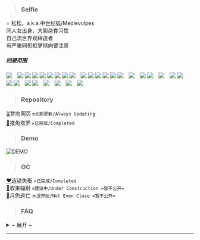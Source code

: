> ### Selfie
= 松松，a.k.a.中世纪狐/Medievulpes<br>
同人女出身，大胆杂食习性<br>
自己流世界观缔造者<br>
有严重同担拒梦倾向要注意

##### 回避范围
    
![](https://img.shields.io/badge/ハイキュー-及川徹-6AB7A7)　![](https://img.shields.io/badge/あんスタ-月永レオ-EC6D51) ![](https://img.shields.io/badge/-朔間凛月-001E43) ![](https://img.shields.io/badge/-瀬名泉-BBDBF3) ![](https://img.shields.io/badge/-鳴上嵐-EDDE7B) ![](https://img.shields.io/badge/-朱桜司-942343) ![](https://img.shields.io/badge/-斎宮宗-E3ACAE) ![](https://img.shields.io/badge/-伏見弓弦-3E62AD) ![](https://img.shields.io/badge/-七種茨-74325C)　![](https://img.shields.io/badge/ブラスタ-ギィ-E9CD9B) ![](https://img.shields.io/badge/-玻璃-15A278) ![](https://img.shields.io/badge/-晶-7AAEE0) ![](https://img.shields.io/badge/-ケイ-FEC91B) ![](https://img.shields.io/badge/-リンドウ-18929F) ![](https://img.shields.io/badge/-マイカ-CB3889)　![](https://img.shields.io/badge/アオペラ-猫屋敷由比-CA9E36)　![](https://img.shields.io/badge/ツイステ-フロイド-9187CB) ![](https://img.shields.io/badge/-ジェイド-9187CB)　![](https://img.shields.io/badge/文スト-フランシス・F-F6D231)　![](https://img.shields.io/badge/FGO-クー・フーリン-4982C7) ![](https://img.shields.io/badge/-ジェームズ・モリアーティ-A4A59D)　![](https://img.shields.io/badge/ヒロアカ-爆豪勝己-E45602) ![](https://img.shields.io/badge/-切島鋭児郎-BA3526)　![](https://img.shields.io/badge/ヒプマイ-入間銃兎-014EFF) ![](https://img.shields.io/badge/-有栖川帝統-FFC801)　![](https://img.shields.io/badge/ヤリ部-百合絢斗-FF3BE8)　![](https://img.shields.io/badge/エースリー-皇天馬-F5A31C)　![](https://img.shields.io/badge/キンプリ-十王院カケル-CB6817)　![](https://img.shields.io/badge/ダンガンロンパ-田中眼蛇夢-874968)


> ### Repository
[⏳](https://oikadion.vercel.app)梦向网页 <code>🔛长期更新/Always Updating</code><br>
[🔮](https://tarot-medievulpes.vercel.app)推角塔罗 <code>✔️已完成/Completed</code>

> ### Demo
    
![DEMO](https://github.com/Medievulpes/Medievulpes/blob/main/Demo.gif)<br>

> ### OC
[❤️](https://l-d.vercel.app)连锁失衡 <code>✔️已完成/Completed</code><br>
[💚](https://medievulpes.github.io/RC/)收束辐射 <code>🔛建设中/Under Construction =暂不公开=</code><br>
[💙](https://medievulpes.github.io/ME/)月色逃亡 <code>🔜没开始/Not Even Close =暂不公开=</code><br>

> ### FAQ
> 
<details>
 <summary>~ 展开 ~</summary>
    
###### Q：关于『中世纪狐』的取名由来

    源于某三国同人。主角是狐妖设定的钟会，钟会字士季，就成了中世纪（钟士季）狐。
    虽说现在早就淡坑了，但是白月光。
    顺带一提，Medievulpes是medieval（中世纪）和vulpes（狐）的组合。字面含义。
    
###### Q：梦向和OC的互动

    有的。即使现在还没有，以后也会有的。
 
    记录在这里的所有原创内容，包括OC、自设、梦向，均处于同一世界观下。是在这样的前提下展开的。
    即便如此，时间与空间位面仍有完全错开的可能。因此角色之间或许有些有联系，而有些没有。
 
    譬如，与梦向剧情相关较大的“连锁失衡”和“收束辐射”，分别衔接了自设（戴昂涅尔）的“过去与现在”和“现在与未来”。
    而“月色逃亡”基本跟自设没有关系。

###### Q：为什么自设是吸血鬼
   
    啊对，我就是中二病（中世纪狐的中是中二的中，预备唱
 
    一直很喜欢打这个比方：如果让一颗球垂直穿过一个平面，生活在这个平面世界的二维人会看到什么呢？
    出现一个点、扩大成一个圆、继续变大、随后缩小、又变回点、最后消失。
    二维人无法想象这是一个球，因为所处的维度限制了它们的认知。
    同样的道理，如果把我本人压成一张纸片，反映的也只是我的一个侧面。
 
    “自设”的含义，就是纸片人在看我时实际看见的模样。我是这样进行定义的。
    你当然也可以不认同。这是各人理解的自由。
    
###### Q：梦向网页进不去
    
    非常抱歉，梦向毕竟还是比较私密的内容，况且也不想因为自己而打扰到别人，因此暂时仅对受邀访客开放。
    自己也并非专业码农，只能尽力做到现在这样。
    
</details> 

---

